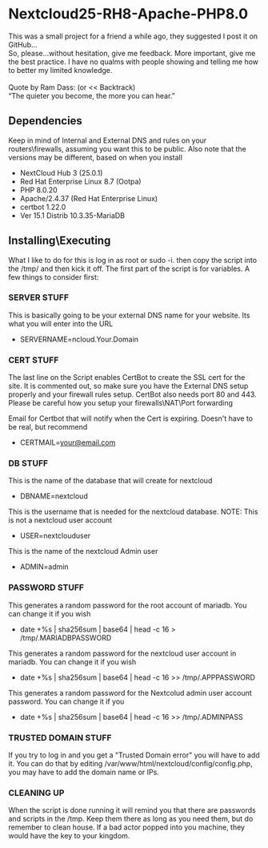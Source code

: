 # Nextcloud25-RH8-Apache-PHP8.0

This was a small project for a friend a while ago, they suggested I post it on GitHub...
<br />
So, please…without hesitation, give me feedback.  More important, give me the best practice. I have no qualms with people showing and telling me how to better my limited knowledge.
<br />
<br />
Quote by Ram Dass: (or << Backtrack)<br /> 
“The quieter you become, the more you can hear.”

## Dependencies

Keep in mind of Internal and External DNS and rules on your routers\firewalls, assuming you want this to be public.
Also note that the versions may be different, based on when you install
* NextCloud Hub 3 (25.0.1)
* Red Hat Enterprise Linux 8.7 (Ootpa)
* PHP 8.0.20
* Apache/2.4.37 (Red Hat Enterprise Linux)
* certbot 1.22.0
* Ver 15.1 Distrib 10.3.35-MariaDB

## Installing\Executing 

What I like to do for this is log in as root or sudo -i.  then copy the script into the /tmp/ and then kick it off.
The first part of the script is for variables. 
A few things to consider first:

### SERVER STUFF
This is basically going to be your external DNS name for your website.  Its what you will enter into the URL
* SERVERNAME=ncloud.Your.Domain

### CERT STUFF
The last line on the Script enables CertBot to create the SSL cert for the site. It is commented out, so make sure you have the External DNS setup properly and your firewall rules setup.  CertBot also needs port 80 and 443.  Please be careful how you setup your firewalls\NAT\Port forwarding

Email for Certbot that will notify when the Cert is expiring. Doesn't have to be real, but recommend
* CERTMAIL=your@email.com
 
### DB STUFF
This is the name of the database that will create for nextcloud
* DBNAME=nextcloud

This is the username that is needed for the nextcloud database. NOTE: This is not a nextcloud user account
* USER=nextclouduser

This is the name of the nextcloud Admin user
* ADMIN=admin

### PASSWORD STUFF
This generates a random password for the root account of mariadb. You can change it if you wish
* date +%s | sha256sum | base64 | head -c 16 > /tmp/.MARIADBPASSWORD

This generates a random password for the nextcloud user account in mariadb. You can change it if you wish
* date +%s | sha256sum | base64 | head -c 16 >> /tmp/.APPPASSWORD

This generates a random password for the Nextcolud admin user account password. You can change it if you
* date +%s | sha256sum | base64 | head -c 16 >> /tmp/.ADMINPASS

### TRUSTED DOMAIN STUFF
If you try to log in and you get a "Trusted Domain error" you will have to add it.  You can do that by editing /var/www/html/nextcloud/config/config.php, you may have to add the domain name or IPs.  

### CLEANING UP
When the script is done running it will remind you that there are passwords and scripts in the /tmp. Keep them there as long as you need them, but do remember to clean house.  If a bad actor popped into you machine, they would have the key to your kingdom.
